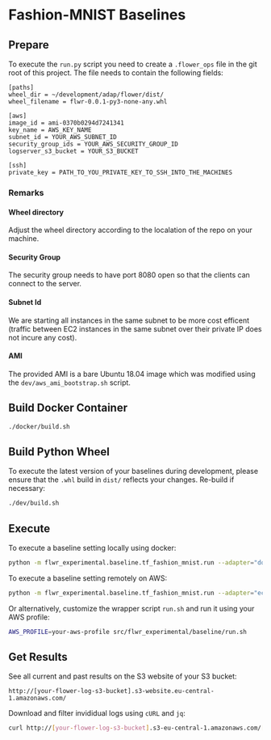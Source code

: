 # Fashion-MNIST Baselines

## Prepare

To execute the `run.py` script you need to create a `.flower_ops` file in the
git root of this project. The file needs to contain the following fields:

```
[paths]
wheel_dir = ~/development/adap/flower/dist/
wheel_filename = flwr-0.0.1-py3-none-any.whl

[aws]
image_id = ami-0370b0294d7241341
key_name = AWS_KEY_NAME
subnet_id = YOUR_AWS_SUBNET_ID
security_group_ids = YOUR_AWS_SECURITY_GROUP_ID
logserver_s3_bucket = YOUR_S3_BUCKET

[ssh]
private_key = PATH_TO_YOU_PRIVATE_KEY_TO_SSH_INTO_THE_MACHINES
```

### Remarks

#### Wheel directory

Adjust the wheel directory according to the localation of the repo on your
machine.

#### Security Group

The security group needs to have port 8080 open so that the clients can connect
to the server.

#### Subnet Id

We are starting all instances in the same subnet to be more cost efficent
(traffic between EC2 instances in the same subnet over their private IP does
not incure any cost).

#### AMI

The provided AMI is a bare Ubuntu 18.04 image which was modified using the
`dev/aws_ami_bootstrap.sh` script.

## Build Docker Container

```bash
./docker/build.sh
```

## Build Python Wheel

To execute the latest version of your baselines during development, please
ensure that the `.whl` build in `dist/` reflects your changes. Re-build
if necessary:

```bash
./dev/build.sh
```

## Execute

To execute a baseline setting locally using docker:

```bash
python -m flwr_experimental.baseline.tf_fashion_mnist.run --adapter="docker" --setting="minimal"
```

To execute a baseline setting remotely on AWS:

```bash
python -m flwr_experimental.baseline.tf_fashion_mnist.run --adapter="ec2" --setting="minimal"
```

Or alternatively, customize the wrapper script `run.sh` and run it using your AWS profile:

```bash
AWS_PROFILE=your-aws-profile src/flwr_experimental/baseline/run.sh
```

## Get Results

See all current and past results on the S3 website of your S3 bucket:

```
http://[your-flower-log-s3-bucket].s3-website.eu-central-1.amazonaws.com/
```

Download and filter invididual logs using `cURL` and `jq`:

```bash
curl http://[your-flower-log-s3-bucket].s3-eu-central-1.amazonaws.com/[your-experiment].log | jq '.identifier + " => " + .message'
```
